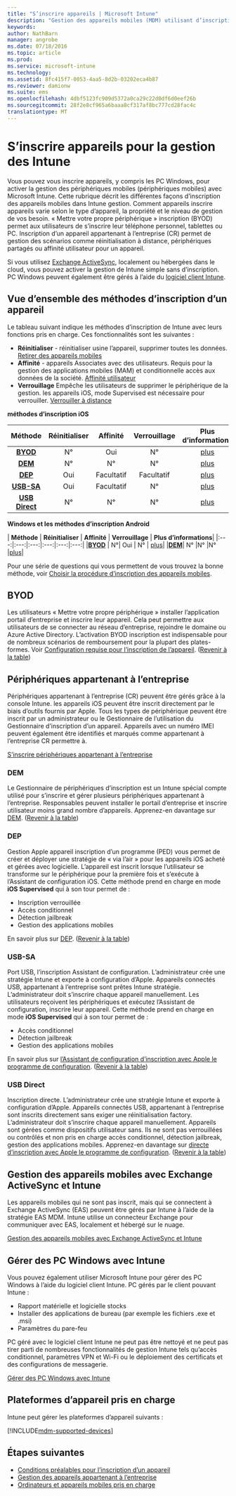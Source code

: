 ```yaml
---
title: "S’inscrire appareils | Microsoft Intune"
description: "Gestion des appareils mobiles (MDM) utilisant d’inscription pour importer des appareils dans gestion et autoriser l’accès aux ressources."
keywords: 
author: NathBarn
manager: angrobe
ms.date: 07/18/2016
ms.topic: article
ms.prod: 
ms.service: microsoft-intune
ms.technology: 
ms.assetid: 8fc415f7-0053-4aa5-8d2b-03202eca4b87
ms.reviewer: damionw
ms.suite: ems
ms.openlocfilehash: 4dbf5123fc909d5372a0ca29c22d0df6d0eef26b
ms.sourcegitcommit: 28f2e8cf965a6baaa8cf317af8bc777cd28fac4c
translationtype: MT
---
```

# S’inscrire appareils pour la gestion des Intune
Vous pouvez vous inscrire appareils, y compris les PC Windows, pour activer la gestion des périphériques mobiles (périphériques mobiles) avec Microsoft Intune. Cette rubrique décrit les différentes façons d’inscription des appareils mobiles dans Intune gestion. Comment appareils inscrire appareils varie selon le type d’appareil, la propriété et le niveau de gestion de vos besoin. « Mettre votre propre périphérique » inscription (BYOD) permet aux utilisateurs de s’inscrire leur téléphone personnel, tablettes ou PC. Inscription d’un appareil appartenant à l’entreprise (CR) permet de gestion des scénarios comme réinitialisation à distance, périphériques partagés ou affinité utilisateur pour un appareil.

Si vous utilisez [Exchange ActiveSync](#mobile-device-management-with-exchange-activesync-and-intune), localement ou hébergées dans le cloud, vous pouvez activer la gestion de Intune simple sans d’inscription. PC Windows peuvent également être gérés à l’aide du [logiciel client Intune](#manage-windows-pcs-with-intune).

## Vue d’ensemble des méthodes d’inscription d’un appareil

Le tableau suivant indique les méthodes d’inscription de Intune avec leurs fonctions pris en charge. Ces fonctionnalités sont les suivantes :
- **Réinitialiser** - réinitialiser usine l’appareil, supprimer toutes les données. [Retirer des appareils mobiles](retire-devices-from-microsoft-intune-management.md)
- **Affinité** - appareils Associates avec des utilisateurs. Requis pour la gestion des applications mobiles (MAM) et conditionnelle accès aux données de la société. [Affinité utilisateur](enroll-corporate-owned-ios-devices-in-microsoft-intune.md#using-company-portal-on-dep-or-apple-configurator-enrolled-devices)
- **Verrouillage** Empêche les utilisateurs de supprimer le périphérique de la gestion. les appareils iOS, mode Supervised est nécessaire pour verrouiller. [Verrouiller à distance](retire-devices-from-microsoft-intune-management.md#block-access-a-device)

**méthodes d’inscription iOS**

| **Méthode** |  **Réinitialiser** |  **Affinité**    |   **Verrouillage** | **Plus d’informations** |
|:---:|:---:|:---:|:---:|:---:|
|**[BYOD](#byod)** | N°|    Oui |   N° | [plus](get-ready-to-enroll-devices-in-microsoft-intune.md#set-up-device-management)|
|**[DEM](#dem)**|   N° |N° |N°  | [plus](enroll-corporate-owned-devices-with-the-device-enrollment-manager-in-microsoft-intune.md)|
|**[DEP](#dep)**|   Oui |   Facultatif |  Facultatif|[plus](ios-device-enrollment-program-in-microsoft-intune.md)|
|**[USB-SA](#usb-sa)**| Oui |   Facultatif |  N°| [plus](ios-setup-assistant-enrollment-in-microsoft-intune.md)|
|**[USB Direct](#usb-direct)**| N° |    N°  | N°|[plus](ios-direct-enrollment-in-microsoft-intune.md)|

**Windows et les méthodes d’inscription Android**

| **Méthode** |  **Réinitialiser** |  **Affinité**    |   **Verrouillage** | **Plus d’informations**|
|:---:|:---:|:---:|:---:|:---:|:---:|
|**[BYOD](#byod)** | N°|    Oui |   N° | [plus](get-ready-to-enroll-devices-in-microsoft-intune.md#set-up-device-management)|
|**[DEM](#dem)**|   N° |N° |N°  |[plus](enroll-corporate-owned-devices-with-the-device-enrollment-manager-in-microsoft-intune.md)|

Pour une série de questions qui vous permettent de vous trouvez la bonne méthode, voir [Choisir la procédure d’inscription des appareils mobiles](/intune/get-started/choose-how-to-enroll-devices1).

## BYOD
Les utilisateurs « Mettre votre propre périphérique » installer l’application portail d’entreprise et inscrire leur appareil. Cela peut permettre aux utilisateurs de se connecter au réseau d’entreprise, rejoindre le domaine ou Azure Active Directory. L’activation BYOD inscription est indispensable pour de nombreux scénarios de remboursement pour la plupart des plates-formes. Voir [Configuration requise pour l’inscription de l’appareil](prerequisites-for-enrollment.md). ([Revenir à la table](#overview-of-device-enrollment-methods))

## Périphériques appartenant à l’entreprise
Périphériques appartenant à l’entreprise (CR) peuvent être gérés grâce à la console Intune. les appareils iOS peuvent être inscrit directement par le biais d’outils fournis par Apple. Tous les types de périphérique peuvent être inscrit par un administrateur ou le Gestionnaire de l’utilisation du Gestionnaire d’inscription d’un appareil. Appareils avec un numéro IMEI peuvent également être identifiés et marqués comme appartenant à l’entreprise CR permettre à.

[S’inscrire périphériques appartenant à l’entreprise](manage-corporate-owned-devices.md)

### DEM
Le Gestionnaire de périphériques d’inscription est un Intune spécial compte utilisé pour s’inscrire et gérer plusieurs périphériques appartenant à l’entreprise. Responsables peuvent installer le portail d’entreprise et inscrire utilisateur moins grand nombre d’appareils. Apprenez-en davantage sur [DEM](enroll-corporate-owned-devices-with-the-device-enrollment-manager-in-microsoft-intune.md). ([Revenir à la table](#overview-of-device-enrollment-methods))

### DEP
Gestion Apple appareil inscription d’un programme (PED) vous permet de créer et déployer une stratégie de « via l’air » pour les appareils iOS acheté et gérées avec logicielle. L’appareil est inscrit lorsque l’utilisateur se transforme sur le périphérique pour la première fois et s’exécute à l’Assistant de configuration iOS. Cette méthode prend en charge en mode **iOS Supervised** qui à son tour permet de :
  - Inscription verrouillée
  - Accès conditionnel
  - Détection jailbreak
  - Gestion des applications mobiles

En savoir plus sur [DEP](ios-device-enrollment-program-in-microsoft-intune.md). ([Revenir à la table](#overview-of-device-enrollment-methods))

### USB-SA
Port USB, l’inscription Assistant de configuration. L’administrateur crée une stratégie Intune et exporte à configuration d’Apple. Appareils connectés USB, appartenant à l’entreprise sont prêtes Intune stratégie. L’administrateur doit s’inscrire chaque appareil manuellement. Les utilisateurs reçoivent les périphériques et exécutez l’Assistant de configuration, inscrire leur appareil. Cette méthode prend en charge en mode **iOS Supervised** qui à son tour permet de :
  - Accès conditionnel
  - Détection jailbreak
  - Gestion des applications mobiles

En savoir plus sur [l’Assistant de configuration d’inscription avec Apple le programme de configuration](ios-setup-assistant-enrollment-in-microsoft-intune.md). ([Revenir à la table](#overview-of-device-enrollment-methods))

### USB Direct
Inscription directe. L’administrateur crée une stratégie Intune et exporte à configuration d’Apple. Appareils connectés USB, appartenant à l’entreprise sont inscrits directement sans exiger une réinitialisation factory. L’administrateur doit s’inscrire chaque appareil manuellement. Appareils sont gérées comme dispositifs utilisateur sans. Ils ne sont pas verrouillées ou contrôlés et non pris en charge accès conditionnel, détection jailbreak, gestion des applications mobiles. Apprenez-en davantage sur [directe d’inscription avec Apple le programme de configuration](ios-direct-enrollment-in-microsoft-intune.md). ([Revenir à la table](#overview-of-device-enrollment-methods))

## Gestion des appareils mobiles avec Exchange ActiveSync et Intune
Les appareils mobiles qui ne sont pas inscrit, mais qui se connectent à Exchange ActiveSync (EAS) peuvent être gérés par Intune à l’aide de la stratégie EAS MDM. Intune utilise un connecteur Exchange pour communiquer avec EAS, localement et hébergé sur le nuage.

[Gestion des appareils mobiles avec Exchange ActiveSync et Intune](mobile-device-management-with-exchange-activesync-and-microsoft-intune.md)


## Gérer des PC Windows avec Intune  
Vous pouvez également utiliser Microsoft Intune pour gérer des PC Windows à l’aide du logiciel client Intune. PC gérés par le client pouvant Intune :

 - Rapport matérielle et logicielle stocks
 - Installer des applications de bureau (par exemple les fichiers .exe et .msi)
 - Paramètres du pare-feu

PC géré avec le logiciel client Intune ne peut pas être nettoyé et ne peut pas tirer parti de nombreuses fonctionnalités de gestion Intune tels qu’accès conditionnel, paramètres VPN et Wi-Fi ou le déploiement des certificats et des configurations de messagerie.

[Gérer des PC Windows avec Intune](manage-windows-pcs-with-microsoft-intune.md)

##  Plateformes d’appareil pris en charge

Intune peut gérer les plateformes d’appareil suivants :

[!INCLUDE[mdm-supported-devices](../includes/mdm-supported-devices.md)]

## Étapes suivantes
- [Conditions préalables pour l’inscription d’un appareil](prerequisites-for-enrollment.md)
- [Gestion des appareils appartenant à l’entreprise](manage-corporate-owned-devices.md)
- [Ordinateurs et appareils mobiles pris en charge](../get-started/supported-mobile-devices-and-computers.md)
